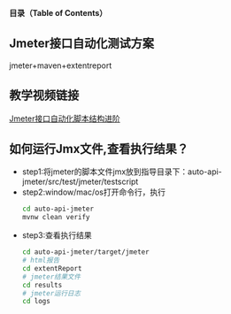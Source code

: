 **目录（Table of Contents）**
## Jmeter接口自动化测试方案
jmeter+maven+extentreport
## 教学视频链接
[Jmeter接口自动化脚本结构进阶](https://imooc.com/learn/1227)
## 如何运行Jmx文件,查看执行结果？
* step1:将jmeter的脚本文件jmx放到指导目录下：auto-api-jmeter/src/test/jmeter/testscript
* step2:window/mac/os打开命令行，执行
  ```bash
  cd auto-api-jmeter
  mvnw clean verify
  ```
* step3:查看执行结果
  ```bash
  cd auto-api-jmeter/target/jmeter
  # html报告
  cd extentReport
  # jmeter结果文件
  cd results
  # jmeter运行日志
  cd logs
  ```
